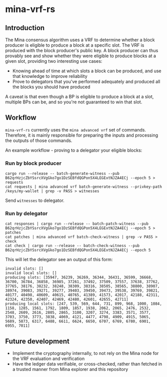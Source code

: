 # mina-vrf-rs

## Introduction

The Mina consensus algorithm uses a VRF to determine whether a block producer is eligible to produce a block at a specific slot. The VRF is produced with the block producer's public key.
A block producer can thus provably see and show whether they were eligible to produce blocks at a given slot, providing two interesting use cases:

* Knowing ahead of time at which slots a block can be produced, and use that knowledge to improve reliability
* Prove to delegators that you've performed adequately and produced all the blocks you should have produced

A caveat is that even though a BP is eligible to produce a block at a slot, multiple BPs can be, and so you're not guaranteed to win that slot.

## Workflow

`mina-vrf-rs` currently uses the `mina advanced vrf` set of commands. Therefore, it is mainly responsible for preparing the inputs and processing the outputs of those commands.

An example workflow - proving to a delegator your eligible blocks:

### Run by block producer

```
cargo run --release -- batch-generate-witness --pub B62qrHzjcZbYSsrcXVgGko7go1DzSEBfdQGPon5X4LEGExtNJZA4ECj --epoch 5 > requests
cat requests | mina advanced vrf batch-generate-witness --privkey-path /keys/my-wallet | grep -v PASS > witnesses
```

Send `witnesses` to delegator.

### Run by delegator

```
cat responses | cargo run --release -- batch-patch-witness --pub B62qrHzjcZbYSsrcXVgGko7go1DzSEBfdQGPon5X4LEGExtNJZA4ECj --epoch 5 > patches
cat patches | mina advanced vrf batch-check-witness | grep -v PASS > check
cat check | cargo run --release -- batch-check-witness --pub B62qrHzjcZbYSsrcXVgGko7go1DzSEBfdQGPon5X4LEGExtNJZA4ECj --epoch 5
```

This will let the delegator see an output of this form:
```
invalid slots: []
invalid local slots: []
producing slots: [35947, 36239, 36269, 36344, 36431, 36599, 36668, 36700, 36784, 36858, 36985, 37261, 37492, 37509, 37557, 37638, 37762, 37765, 38176, 38232, 38248, 38309, 38316, 38505, 38565, 38800, 38907, 38974, 39083, 39271, 39277, 39403, 39450, 39473, 39538, 39769, 39821, 40177, 40498, 40609, 40615, 40765, 41389, 41573, 42017, 42188, 42311, 42324, 42350, 42407, 42469, 42480, 42601, 42655, 42711]
producing local slots: [247, 539, 569, 644, 731, 899, 968, 1000, 1084, 1158, 1285, 1561, 1792, 1809, 1857, 1938, 2062, 2065, 2476, 2532, 2548, 2609, 2616, 2805, 2865, 3100, 3207, 3274, 3383, 3571, 3577, 3703, 3750, 3773, 3838, 4069, 4121, 4477, 4798, 4909, 4915, 5065, 5689, 5873, 6317, 6488, 6611, 6624, 6650, 6707, 6769, 6780, 6901, 6955, 7011]
```

## Future development

* Implement the cryptography internally, to not rely on the Mina node for the VRF evaluation and verification
* Have the ledger data verifiable, or cross-checked, rather than fetched in a trusted manner from Mina explorer and this repository
